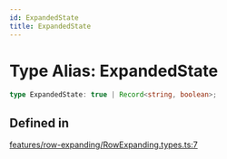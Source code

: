 ```yaml
---
id: ExpandedState
title: ExpandedState
---
```


# Type Alias: ExpandedState

```ts
type ExpandedState: true | Record<string, boolean>;
```

## Defined in

[features/row-expanding/RowExpanding.types.ts:7](https://github.com/TanStack/table/blob/b1e6b79157b0debc7222660572b06c8b857f4605/packages/table-core/src/features/row-expanding/RowExpanding.types.ts#L7)
